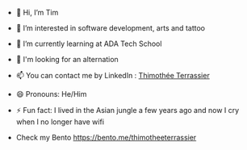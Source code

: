 - 👋 Hi, I’m Tim
- 👀 I’m interested in software development, arts and tattoo
- 🌱 I’m currently learning at ADA Tech School
- 💞️ I'm looking for an alternation
- 📫 You can contact me by LinkedIn : [Thimothée Terrassier](https://www.linkedin.com/in/thimoth%C3%A9e-terrassier-a8a032274/)
- 😄 Pronouns: He/Him
- ⚡ Fun fact: I lived in the Asian jungle a few years ago and now I cry when I no longer have wifi

- Check my Bento https://bento.me/thimotheeterrassier

<!---
ThimotheeT/ThimotheeT is a ✨ special ✨ repository because its `README.md` (this file) appears on your GitHub profile.
You can click the Preview link to take a look at your changes.
--->
